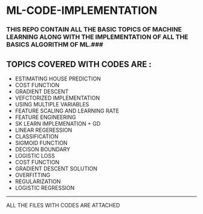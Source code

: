 # ML-CODE-IMPLEMENTATION #
### THIS REPO CONTAIN ALL THE BASIC TOPICS OF MACHINE LEARNING ALONG WITH THE IMPLEMENTATION OF ALL THE BASICS ALGORITHM OF ML.###
 TOPICS COVERED WITH CODES ARE : 
 ---------------------------------------
 * ESTIMATING HOUSE PREDICTION 
 * COST FUNCTION
 * GRADIENT DESCENT 
 * VEFCTORIZED IMPLEMENTATION
 * USING MULTIPLE VARIABLES
 * FEATURE SCALING AND LEARNING RATE
 * FEATURE ENGINEERING
 * SK LEARN IMPLEMENATION + GD
 * LINEAR REGERESSION
 * CLASSIFICATION
 * SIGMOID FUNCTION
 * DECISON BOUNDARY
 * LOGISTIC LOSS
 * COST FUNCTION
 * GRADIENT DESCENT SOLUTION
 * OVERFITTING
 * REGULARIZATION
 * LOGISTIC REGRESSION 
 --------------------------------------
ALL THE FILES WITH CODES ARE ATTACHED 
